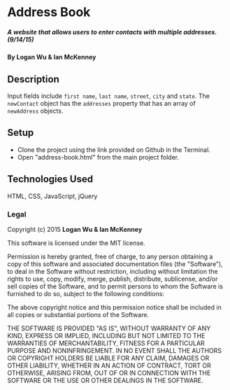 # Address Book

##### A website that allows users to enter contacts with multiple addresses. (9/14/15)

#### By Logan Wu & Ian McKenney

## Description

Input fields include ```first name```, ```last name```, ```street```, ```city``` and ```state```. The ```newContact``` object has the ```addresses``` property that has an array of ```newAddress``` objects.

## Setup

* Clone the project using the link provided on Github in the Terminal.
* Open "address-book.html" from the main project folder.

## Technologies Used

HTML, CSS, JavaScript, jQuery

### Legal

Copyright (c) 2015 **Logan Wu & Ian McKenney**

This software is licensed under the MIT license.

Permission is hereby granted, free of charge, to any person obtaining a copy
of this software and associated documentation files (the "Software"), to deal
in the Software without restriction, including without limitation the rights
to use, copy, modify, merge, publish, distribute, sublicense, and/or sell
copies of the Software, and to permit persons to whom the Software is
furnished to do so, subject to the following conditions:

The above copyright notice and this permission notice shall be included in
all copies or substantial portions of the Software.

THE SOFTWARE IS PROVIDED "AS IS", WITHOUT WARRANTY OF ANY KIND, EXPRESS OR
IMPLIED, INCLUDING BUT NOT LIMITED TO THE WARRANTIES OF MERCHANTABILITY,
FITNESS FOR A PARTICULAR PURPOSE AND NONINFRINGEMENT. IN NO EVENT SHALL THE
AUTHORS OR COPYRIGHT HOLDERS BE LIABLE FOR ANY CLAIM, DAMAGES OR OTHER
LIABILITY, WHETHER IN AN ACTION OF CONTRACT, TORT OR OTHERWISE, ARISING FROM,
OUT OF OR IN CONNECTION WITH THE SOFTWARE OR THE USE OR OTHER DEALINGS IN
THE SOFTWARE.
